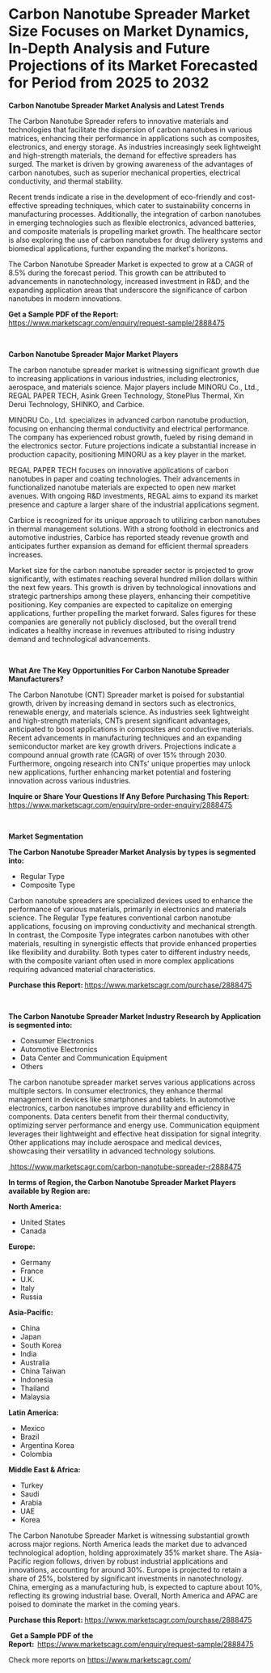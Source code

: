<p><h1>Carbon Nanotube Spreader Market Size Focuses on Market Dynamics, In-Depth Analysis and Future Projections of its Market Forecasted for Period from 2025 to 2032</h1></p><p><strong>Carbon Nanotube Spreader Market Analysis and Latest Trends</strong></p>
<p><p>The Carbon Nanotube Spreader refers to innovative materials and technologies that facilitate the dispersion of carbon nanotubes in various matrices, enhancing their performance in applications such as composites, electronics, and energy storage. As industries increasingly seek lightweight and high-strength materials, the demand for effective spreaders has surged. The market is driven by growing awareness of the advantages of carbon nanotubes, such as superior mechanical properties, electrical conductivity, and thermal stability.</p><p>Recent trends indicate a rise in the development of eco-friendly and cost-effective spreading techniques, which cater to sustainability concerns in manufacturing processes. Additionally, the integration of carbon nanotubes in emerging technologies such as flexible electronics, advanced batteries, and composite materials is propelling market growth. The healthcare sector is also exploring the use of carbon nanotubes for drug delivery systems and biomedical applications, further expanding the market's horizons.</p><p>The Carbon Nanotube Spreader Market is expected to grow at a CAGR of 8.5% during the forecast period. This growth can be attributed to advancements in nanotechnology, increased investment in R&D, and the expanding application areas that underscore the significance of carbon nanotubes in modern innovations.</p></p>
<p><strong>Get a Sample PDF of the Report:&nbsp;</strong> <a href="https://www.marketscagr.com/enquiry/request-sample/2888475?utm_campaign=2998&utm_medium=2&utm_source=Github&utm_content=ia&utm_term=14032025&utm_id=carbon-nanotube-spreader">https://www.marketscagr.com/enquiry/request-sample/2888475</a></p>
<p>&nbsp;</p>
<p><strong>Carbon Nanotube Spreader Major Market Players</strong></p>
<p><p>The carbon nanotube spreader market is witnessing significant growth due to increasing applications in various industries, including electronics, aerospace, and materials science. Major players include MINORU Co., Ltd., REGAL PAPER TECH, Asink Green Technology, StonePlus Thermal, Xin Derui Technology, SHINKO, and Carbice. </p><p>MINORU Co., Ltd. specializes in advanced carbon nanotube production, focusing on enhancing thermal conductivity and electrical performance. The company has experienced robust growth, fueled by rising demand in the electronics sector. Future projections indicate a substantial increase in production capacity, positioning MINORU as a key player in the market.</p><p>REGAL PAPER TECH focuses on innovative applications of carbon nanotubes in paper and coating technologies. Their advancements in functionalized nanotube materials are expected to open new market avenues. With ongoing R&D investments, REGAL aims to expand its market presence and capture a larger share of the industrial applications segment.</p><p>Carbice is recognized for its unique approach to utilizing carbon nanotubes in thermal management solutions. With a strong foothold in electronics and automotive industries, Carbice has reported steady revenue growth and anticipates further expansion as demand for efficient thermal spreaders increases.</p><p>Market size for the carbon nanotube spreader sector is projected to grow significantly, with estimates reaching several hundred million dollars within the next few years. This growth is driven by technological innovations and strategic partnerships among these players, enhancing their competitive positioning. Key companies are expected to capitalize on emerging applications, further propelling the market forward. Sales figures for these companies are generally not publicly disclosed, but the overall trend indicates a healthy increase in revenues attributed to rising industry demand and technological advancements.</p></p>
<p>&nbsp;</p>
<p><strong>What Are The Key Opportunities For Carbon Nanotube Spreader Manufacturers?</strong></p>
<p><p>The Carbon Nanotube (CNT) Spreader market is poised for substantial growth, driven by increasing demand in sectors such as electronics, renewable energy, and materials science. As industries seek lightweight and high-strength materials, CNTs present significant advantages, anticipated to boost applications in composites and conductive materials. Recent advancements in manufacturing techniques and an expanding semiconductor market are key growth drivers. Projections indicate a compound annual growth rate (CAGR) of over 15% through 2030. Furthermore, ongoing research into CNTs' unique properties may unlock new applications, further enhancing market potential and fostering innovation across various industries.</p></p>
<p><strong>Inquire or Share Your Questions If Any Before Purchasing This Report:</strong> <a href="https://www.marketscagr.com/enquiry/pre-order-enquiry/2888475?utm_campaign=2998&utm_medium=2&utm_source=Github&utm_content=ia&utm_term=14032025&utm_id=carbon-nanotube-spreader">https://www.marketscagr.com/enquiry/pre-order-enquiry/2888475</a></p>
<p>&nbsp;</p>
<p><strong>Market Segmentation</strong></p>
<p><strong>The Carbon Nanotube Spreader Market Analysis by types is segmented into:</strong></p>
<p><ul><li>Regular Type</li><li>Composite Type</li></ul></p>
<p><p>Carbon nanotube spreaders are specialized devices used to enhance the performance of various materials, primarily in electronics and materials science. The Regular Type features conventional carbon nanotube applications, focusing on improving conductivity and mechanical strength. In contrast, the Composite Type integrates carbon nanotubes with other materials, resulting in synergistic effects that provide enhanced properties like flexibility and durability. Both types cater to different industry needs, with the composite variant often used in more complex applications requiring advanced material characteristics.</p></p>
<p><strong>Purchase this Report:&nbsp;</strong><a href="https://www.marketscagr.com/purchase/2888475?utm_campaign=2998&utm_medium=2&utm_source=Github&utm_content=ia&utm_term=14032025&utm_id=carbon-nanotube-spreader">https://www.marketscagr.com/purchase/2888475</a></p>
<p>&nbsp;</p>
<p><strong>The Carbon Nanotube Spreader Market Industry Research by Application is segmented into:</strong></p>
<p><ul><li>Consumer Electronics</li><li>Automotive Electronics</li><li>Data Center and Communication Equipment</li><li>Others</li></ul></p>
<p><p>The carbon nanotube spreader market serves various applications across multiple sectors. In consumer electronics, they enhance thermal management in devices like smartphones and tablets. In automotive electronics, carbon nanotubes improve durability and efficiency in components. Data centers benefit from their thermal conductivity, optimizing server performance and energy use. Communication equipment leverages their lightweight and effective heat dissipation for signal integrity. Other applications may include aerospace and medical devices, showcasing their versatility in advanced technology solutions.</p></p>
<p><a href="https://www.marketscagr.com/carbon-nanotube-spreader-r2888475?utm_campaign=2998&utm_medium=2&utm_source=Github&utm_content=ia&utm_term=14032025&utm_id=carbon-nanotube-spreader">&nbsp;https://www.marketscagr.com/carbon-nanotube-spreader-r2888475</a></p>
<p><strong>In terms of Region, the Carbon Nanotube Spreader Market Players available by Region are:</strong></p>
<p>
    <p> <strong> North America: </strong>
        <ul>
            <li>United States</li>
            <li>Canada</li>
        </ul>
        </p> 
    <p> <strong> Europe: </strong>
        <ul>
            <li>Germany</li>
            <li>France</li>
            <li>U.K.</li>
            <li>Italy</li>
            <li>Russia</li>
        </ul>
        </p> 
    <p> <strong> Asia-Pacific: </strong>
        <ul>
            <li>China</li>
            <li>Japan</li>
            <li>South Korea</li>
            <li>India</li>
            <li>Australia</li>
            <li>China Taiwan</li>
            <li>Indonesia</li>
            <li>Thailand</li>
            <li>Malaysia</li>
        </ul>
        </p> 
    <p> <strong> Latin America: </strong>
        <ul>
            <li>Mexico</li>
            <li>Brazil</li>
            <li>Argentina Korea</li>
            <li>Colombia</li>
        </ul>
        </p> 
    <p> <strong> Middle East & Africa: </strong>
        <ul>
            <li>Turkey</li>
            <li>Saudi</li>
            <li>Arabia</li>
            <li>UAE</li>
            <li>Korea</li>
        </ul>
    </p>
    </p>
<p><p>The Carbon Nanotube Spreader Market is witnessing substantial growth across major regions. North America leads the market due to advanced technological adoption, holding approximately 35% market share. The Asia-Pacific region follows, driven by robust industrial applications and innovations, accounting for around 30%. Europe is projected to retain a share of 25%, bolstered by significant investments in nanotechnology. China, emerging as a manufacturing hub, is expected to capture about 10%, reflecting its growing industrial base. Overall, North America and APAC are poised to dominate the market in the coming years.</p></p>
<p><strong>Purchase this Report: </strong><a href="https://www.marketscagr.com/purchase/2888475?utm_campaign=2998&utm_medium=2&utm_source=Github&utm_content=ia&utm_term=14032025&utm_id=carbon-nanotube-spreader">https://www.marketscagr.com/purchase/2888475</a></p>
<p>&nbsp;<strong>Get a Sample PDF of the Report:&nbsp;&nbsp;</strong><a href="https://www.marketscagr.com/enquiry/request-sample/2888475?utm_campaign=2998&utm_medium=2&utm_source=Github&utm_content=ia&utm_term=14032025&utm_id=carbon-nanotube-spreader">https://www.marketscagr.com/enquiry/request-sample/2888475</a></p>
<p><strong></strong></p>
<p>Check more reports on <a href="https://www.marketscagr.com/?utm_campaign=2998&utm_medium=2&utm_source=Github&utm_content=ia&utm_term=14032025&utm_id=carbon-nanotube-spreader">https://www.marketscagr.com/</a></p>